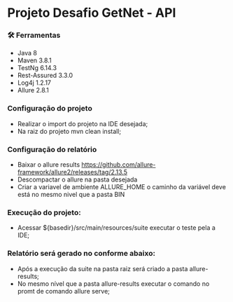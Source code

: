 # Projeto Desafio GetNet - API

### 🛠️ Ferramentas

 - Java 8
 - Maven 3.8.1
 - TestNg 6.14.3
 - Rest-Assured 3.3.0 
 - Log4j 1.2.17
 - Allure 2.8.1
 
### Configuração do projeto
- Realizar o import do projeto na IDE desejada;
- Na raiz do projeto mvn clean install;

### Configuração do relatório
- Baixar o allure results https://github.com/allure-framework/allure2/releases/tag/2.13.5
- Descompactar o allure na pasta desejada
- Criar a variavel de ambiente ALLURE_HOME o caminho da variável deve está no mesmo nivel que a pasta BIN

### Execução do projeto:
- Acessar ${basedir}/src/main/resources/suite executar o teste pela a IDE;

### Relatório será gerado no conforme abaixo:
- Após a execução da suite na pasta raiz será criado a pasta allure-results;
- No mesmo nível que a pasta allure-results executar o comando no promt de comando allure serve;
